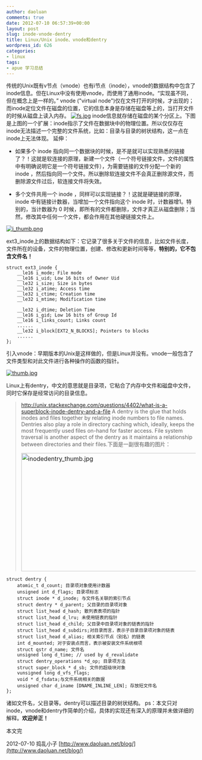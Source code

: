 ```yaml
---
author: daoluan
comments: true
date: 2012-07-10 06:57:39+00:00
layout: post
slug: inode-vnode-dentry
title: Linux/Unix inode、vnode和dentry
wordpress_id: 626
categories:
- linux
tags:
- apue 学习总结
---
```


传统的Unix既有v节点（vnode）也有i节点（inode），vnode的数据结构中包含了inode信息。但在Linux中没有使用vnode，而使用了通用inode。“实现虽不同，但在概念上是一样的。” vnode ("virtual node")仅在文件打开的时候，才出现的；而inode定位文件在磁盘的位置，它的信息本身是存储在磁盘等上的，当打开文件的时候从磁盘上读入内存。 [![fs.jpg](http://daoluan.net/blog/wp-content/uploads/2012/07/fs_thumb.jpg)](http://daoluan.net/blog/wp-content/uploads/2012/07/fs_thumb.jpg) inode信息就存储在磁盘的某个分区上。下图是上图的一个扩展：inode指示了文件在数据块中的物理位置。所以仅仅存在inode无法描述一个完整的文件系统，比如：目录与目录的树状结构，这一点在inode上无法体现。 延伸：



	
  * 如果多个 inode 指向同一个数据块的时候，是不是就可以实现熟悉的链接了？！这就是软连接的原理，新建一个文件（一个符号链接文件，文件的属性中有明确说明它是一个符号链接文件），为需要链接的文件分配一个新的 inode ，然后指向同一个文件。所以删除软连接文件不会真正删除源文件，而删除源文件过后，软连接文件将失效。

	
  * 多个文件共用一个 inode ，同样可以实现链接？！这就是硬链接的原理， inode 中有链接计数器，当增加一个文件指向这个 inode 时，计数器增1。特别的，当计数器为 0 时候，即所有的文件都删除，文件才真正从磁盘删除；当然，修改其中任何一个文件，都会作用在其他硬链接文件上。


[![i_thumb.png](http://daoluan.net/blog/wp-content/uploads/2012/07/i_thumb.png)](http://daoluan.net/blog/wp-content/uploads/2012/07/i_thumb.png)

ext3_inode上的数据结构如下：它记录了很多关于文件的信息，比如文件长度，文件所在的设备，文件的物理位置，创建、修改和更新时间等等，**特别的，它不包含文件名！**

    
    struct ext3_inode {
    	__le16 i_mode; File mode
    	__le16 i_uid; Low 16 bits of Owner Uid
    	__le32 i_size; Size in bytes
    	__le32 i_atime; Access time 
    	__le32 i_ctime; Creation time
    	__le32 i_mtime; Modification time
    
    	__le32 i_dtime; Deletion Time
    	__le16 i_gid; Low 16 bits of Group Id
    	__le16 i_links_count; Links count
    	......
    	__le32 i_block[EXT2_N_BLOCKS]; Pointers to blocks
    	......
    };


引入vnode：早期版本的Unix是这样做的，但是Linux并没有。vnode一般包含了文件类型和对此文件进行各种操作的函数的指针。

[![thumb.jpg](http://daoluan.net/blog/wp-content/uploads/2012/07/thumb.jpg)](http://daoluan.net/blog/wp-content/uploads/2012/07/thumb.jpg)

Linux上有dentry，中文的意思就是目录项，它粘合了内存中文件和磁盘中文件，同时它保存是经常访问的目录信息。


<blockquote><a href="http://unix.stackexchange.com/questions/4402/what-is-a-superblock-inode-dentry-and-a-file">http://unix.stackexchange.com/questions/4402/what-is-a-superblock-inode-dentry-and-a-file</a> A dentry is the glue that holds inodes and files together by relating inode numbers to file names. Dentries also play a role in directory caching which, ideally, keeps the most frequently used files on-hand for faster access. File system traversal is another aspect of the dentry as it maintains a relationship between directories and their files.下面是一副很有趣的图片：

<a style="line-height: 1.714285714; font-size: 1rem;" href="http://daoluan.net/blog/wp-content/uploads/2012/07/inodedentry_thumb.jpg"><img class="alignnone size-full wp-image-625" alt="inodedentry_thumb.jpg" src="http://daoluan.net/blog/wp-content/uploads/2012/07/inodedentry_thumb.jpg" width="486" height="314" /></a></blockquote>



    
    struct dentry {
    	atomic_t d_count; 目录项对象使用计数器
    	unsigned int d_flags; 目录项标志
    	struct inode * d_inode; 与文件名关联的索引节点
    	struct dentry * d_parent; 父目录的目录项对象
    	struct list_head d_hash; 散列表表项的指针
    	struct list_head d_lru; 未使用链表的指针
    	struct list_head d_child; 父目录中目录项对象的链表的指针
    	struct list_head d_subdirs;对目录而言，表示子目录目录项对象的链表
    	struct list_head d_alias; 相关索引节点（别名）的链表
    	int d_mounted; 对于安装点而言，表示被安装文件系统根项
    	struct qstr d_name; 文件名
    	unsigned long d_time; // used by d_revalidate
    	struct dentry_operations *d_op; 目录项方法
    	struct super_block * d_sb; 文件的超级块对象
    	vunsigned long d_vfs_flags;
    	void * d_fsdata;与文件系统相关的数据
    	unsigned char d_iname [DNAME_INLINE_LEN]; 存放短文件名
    };


诸如文件名，父目录等。dentry可以描述目录的树状结构。 ps：本文只对inode，vnode和dentry作简单的介绍，具体的实现还有深入的原理并未做详细的解释。**欢迎斧正！**

本文完

2012-07-10 捣乱小子 [http://www.daoluan.net/blog/](http://www.daoluan.net/blog/)
